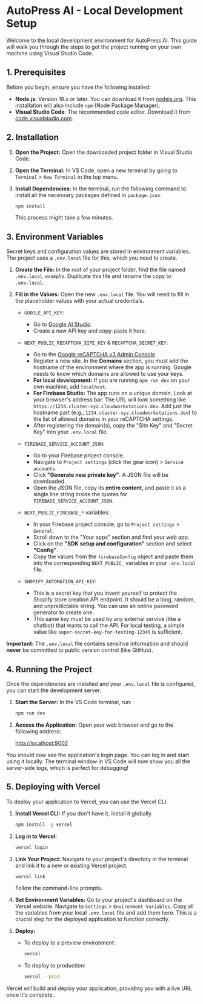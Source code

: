 # AutoPress AI - Local Development Setup

Welcome to the local development environment for AutoPress AI. This guide will walk you through the steps to get the project running on your own machine using Visual Studio Code.

## 1. Prerequisites

Before you begin, ensure you have the following installed:

-   **Node.js**: Version 18.x or later. You can download it from [nodejs.org](https://nodejs.org/). This installation will also include `npm` (Node Package Manager).
-   **Visual Studio Code**: The recommended code editor. Download it from [code.visualstudio.com](https://code.visualstudio.com/).

## 2. Installation

1.  **Open the Project:** Open the downloaded project folder in Visual Studio Code.
2.  **Open the Terminal:** In VS Code, open a new terminal by going to `Terminal` > `New Terminal` in the top menu.
3.  **Install Dependencies:** In the terminal, run the following command to install all the necessary packages defined in `package.json`.

    ```bash
    npm install
    ```

    This process might take a few minutes.

## 3. Environment Variables

Secret keys and configuration values are stored in environment variables. The project uses a `.env.local` file for this, which you need to create.

1.  **Create the File:** In the root of your project folder, find the file named `.env.local.example`. Duplicate this file and rename the copy to `.env.local`.

2.  **Fill in the Values:** Open the new `.env.local` file. You will need to fill in the placeholder values with your actual credentials.

    -   `GOOGLE_API_KEY`:
        -   Go to [Google AI Studio](https://aistudio.google.com/app/apikey).
        -   Create a new API key and copy-paste it here.

    -   `NEXT_PUBLIC_RECAPTCHA_SITE_KEY` & `RECAPTCHA_SECRET_KEY`:
        -   Go to the [Google reCAPTCHA v3 Admin Console](https://www.google.com/recaptcha/admin/create).
        -   Register a new site. In the **Domains** section, you must add the hostname of the environment where the app is running. Google needs to know which domains are allowed to use your keys.
        -   **For local development:** If you are running `npm run dev` on your own machine, add `localhost`.
        -   **For Firebase Studio:** The app runs on a unique domain. Look at your browser's address bar. The URL will look something like `https://1234.cluster-xyz.cloudworkstations.dev`. Add just the hostname part (e.g., `1234.cluster-xyz.cloudworkstations.dev`) to the list of allowed domains in your reCAPTCHA settings.
        -   After registering the domain(s), copy the "Site Key" and "Secret Key" into your `.env.local` file.

    -   `FIREBASE_SERVICE_ACCOUNT_JSON`:
        -   Go to your Firebase project console.
        -   Navigate to `Project settings` (click the gear icon) > `Service accounts`.
        -   Click **"Generate new private key"**. A JSON file will be downloaded.
        -   Open the JSON file, copy its **entire content**, and paste it as a single line string inside the quotes for `FIREBASE_SERVICE_ACCOUNT_JSON`.

    -   `NEXT_PUBLIC_FIREBASE_*` variables:
        -   In your Firebase project console, go to `Project settings` > `General`.
        -   Scroll down to the "Your apps" section and find your web app.
        -   Click on the **"SDK setup and configuration"** section and select **"Config"**.
        -   Copy the values from the `firebaseConfig` object and paste them into the corresponding `NEXT_PUBLIC_` variables in your `.env.local` file.
    
    -   `SHOPIFY_AUTOMATION_API_KEY`:
        -   This is a secret key that you invent yourself to protect the Shopify store creation API endpoint. It should be a long, random, and unpredictable string. You can use an online password generator to create one.
        -   This same key must be used by any external service (like a chatbot) that wants to call the API. For local testing, a simple value like `super-secret-key-for-testing-12345` is sufficient.

**Important:** The `.env.local` file contains sensitive information and should **never** be committed to public version control (like GitHub).

## 4. Running the Project

Once the dependencies are installed and your `.env.local` file is configured, you can start the development server.

1.  **Start the Server:** In the VS Code terminal, run:

    ```bash
    npm run dev
    ```

2.  **Access the Application:** Open your web browser and go to the following address:

    [http://localhost:9002](http://localhost:9002)

You should now see the application's login page. You can log in and start using it locally. The terminal window in VS Code will now show you all the server-side logs, which is perfect for debugging!

## 5. Deploying with Vercel

To deploy your application to Vercel, you can use the Vercel CLI.

1.  **Install Vercel CLI:** If you don't have it, install it globally.
    ```bash
    npm install -g vercel
    ```

2.  **Log in to Vercel:**
    ```bash
    vercel login
    ```

3.  **Link Your Project:** Navigate to your project's directory in the terminal and link it to a new or existing Vercel project.
    ```bash
    vercel link
    ```
    Follow the command-line prompts.

4.  **Set Environment Variables:** Go to your project's dashboard on the Vercel website. Navigate to `Settings` > `Environment Variables`. Copy all the variables from your local `.env.local` file and add them here. This is a crucial step for the deployed application to function correctly.

5.  **Deploy:**
    - To deploy to a preview environment:
      ```bash
      vercel
      ```
    - To deploy to production:
      ```bash
      vercel --prod
      ```

Vercel will build and deploy your application, providing you with a live URL once it's complete.
